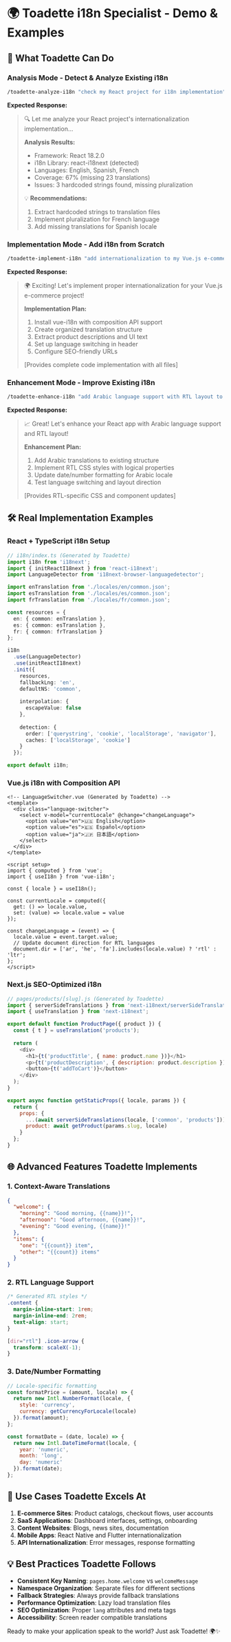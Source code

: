 # 🌍 Toadette i18n Specialist - Demo & Examples

## 🎯 What Toadette Can Do

### **Analysis Mode** - Detect & Analyze Existing i18n
```bash
/toadette-analyze-i18n "check my React project for i18n implementation"
```

**Expected Response:**
> 🔍 Let me analyze your React project's internationalization implementation...
> 
> **Analysis Results:**
> - Framework: React 18.2.0
> - i18n Library: react-i18next (detected)
> - Languages: English, Spanish, French
> - Coverage: 67% (missing 23 translations)
> - Issues: 3 hardcoded strings found, missing pluralization
> 
> 💡 **Recommendations:**
> 1. Extract hardcoded strings to translation files
> 2. Implement pluralization for French language
> 3. Add missing translations for Spanish locale

### **Implementation Mode** - Add i18n from Scratch
```bash
/toadette-implement-i18n "add internationalization to my Vue.js e-commerce site for English, Spanish, and Japanese"
```

**Expected Response:**
> 🌍 Exciting! Let's implement proper internationalization for your Vue.js e-commerce project!
> 
> **Implementation Plan:**
> 1. Install vue-i18n with composition API support
> 2. Create organized translation structure
> 3. Extract product descriptions and UI text
> 4. Set up language switching in header
> 5. Configure SEO-friendly URLs
> 
> [Provides complete code implementation with all files]

### **Enhancement Mode** - Improve Existing i18n
```bash
/toadette-enhance-i18n "add Arabic language support with RTL layout to my existing React app"
```

**Expected Response:**
> 📈 Great! Let's enhance your React app with Arabic language support and RTL layout!
> 
> **Enhancement Plan:**
> 1. Add Arabic translations to existing structure
> 2. Implement RTL CSS styles with logical properties
> 3. Update date/number formatting for Arabic locale
> 4. Test language switching and layout direction
> 
> [Provides RTL-specific CSS and component updates]

## 🛠️ Real Implementation Examples

### **React + TypeScript i18n Setup**
```typescript
// i18n/index.ts (Generated by Toadette)
import i18n from 'i18next';
import { initReactI18next } from 'react-i18next';
import LanguageDetector from 'i18next-browser-languagedetector';

import enTranslation from './locales/en/common.json';
import esTranslation from './locales/es/common.json';
import frTranslation from './locales/fr/common.json';

const resources = {
  en: { common: enTranslation },
  es: { common: esTranslation },
  fr: { common: frTranslation }
};

i18n
  .use(LanguageDetector)
  .use(initReactI18next)
  .init({
    resources,
    fallbackLng: 'en',
    defaultNS: 'common',
    
    interpolation: {
      escapeValue: false
    },
    
    detection: {
      order: ['querystring', 'cookie', 'localStorage', 'navigator'],
      caches: ['localStorage', 'cookie']
    }
  });

export default i18n;
```

### **Vue.js i18n with Composition API**
```vue
<!-- LanguageSwitcher.vue (Generated by Toadette) -->
<template>
  <div class="language-switcher">
    <select v-model="currentLocale" @change="changeLanguage">
      <option value="en">🇺🇸 English</option>
      <option value="es">🇪🇸 Español</option>
      <option value="ja">🇯🇵 日本語</option>
    </select>
  </div>
</template>

<script setup>
import { computed } from 'vue';
import { useI18n } from 'vue-i18n';

const { locale } = useI18n();

const currentLocale = computed({
  get: () => locale.value,
  set: (value) => locale.value = value
});

const changeLanguage = (event) => {
  locale.value = event.target.value;
  // Update document direction for RTL languages
  document.dir = ['ar', 'he', 'fa'].includes(locale.value) ? 'rtl' : 'ltr';
};
</script>
```

### **Next.js SEO-Optimized i18n**
```javascript
// pages/products/[slug].js (Generated by Toadette)
import { serverSideTranslations } from 'next-i18next/serverSideTranslations';
import { useTranslation } from 'next-i18next';

export default function ProductPage({ product }) {
  const { t } = useTranslation('products');
  
  return (
    <div>
      <h1>{t('productTitle', { name: product.name })}</h1>
      <p>{t('productDescription', { description: product.description })}</p>
      <button>{t('addToCart')}</button>
    </div>
  );
}

export async function getStaticProps({ locale, params }) {
  return {
    props: {
      ...(await serverSideTranslations(locale, ['common', 'products'])),
      product: await getProduct(params.slug, locale)
    }
  };
}
```

## 🌐 Advanced Features Toadette Implements

### **1. Context-Aware Translations**
```json
{
  "welcome": {
    "morning": "Good morning, {{name}}!",
    "afternoon": "Good afternoon, {{name}}!",
    "evening": "Good evening, {{name}}!"
  },
  "items": {
    "one": "{{count}} item",
    "other": "{{count}} items"
  }
}
```

### **2. RTL Language Support**
```css
/* Generated RTL styles */
.content {
  margin-inline-start: 1rem;
  margin-inline-end: 2rem;
  text-align: start;
}

[dir="rtl"] .icon-arrow {
  transform: scaleX(-1);
}
```

### **3. Date/Number Formatting**
```javascript
// Locale-specific formatting
const formatPrice = (amount, locale) => {
  return new Intl.NumberFormat(locale, {
    style: 'currency',
    currency: getCurrencyForLocale(locale)
  }).format(amount);
};

const formatDate = (date, locale) => {
  return new Intl.DateTimeFormat(locale, {
    year: 'numeric',
    month: 'long',
    day: 'numeric'
  }).format(date);
};
```

## 🎯 Use Cases Toadette Excels At

1. **E-commerce Sites**: Product catalogs, checkout flows, user accounts
2. **SaaS Applications**: Dashboard interfaces, settings, onboarding
3. **Content Websites**: Blogs, news sites, documentation
4. **Mobile Apps**: React Native and Flutter internationalization
5. **API Internationalization**: Error messages, response formatting

## 💡 Best Practices Toadette Follows

- **Consistent Key Naming**: `pages.home.welcome` vs `welcomeMessage`
- **Namespace Organization**: Separate files for different sections
- **Fallback Strategies**: Always provide fallback translations
- **Performance Optimization**: Lazy load translation files
- **SEO Optimization**: Proper `lang` attributes and meta tags
- **Accessibility**: Screen reader compatible translations

Ready to make your application speak to the world? Just ask Toadette! 🌍✨